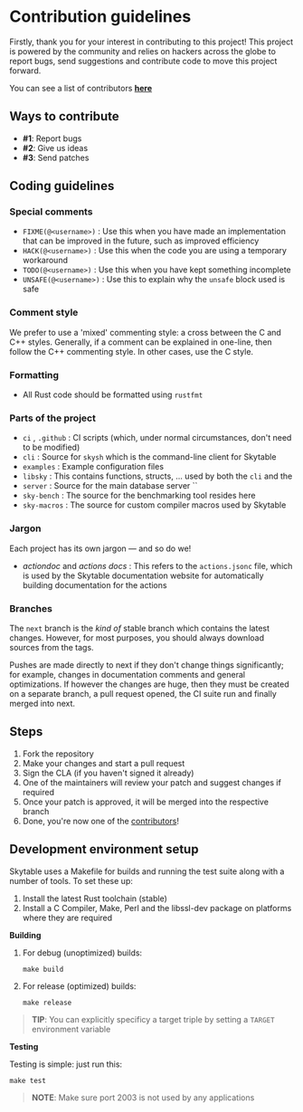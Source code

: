 # Contribution guidelines

Firstly, thank you for your interest in contributing to this project! This project is powered by the community
and relies on hackers across the globe to report bugs, send suggestions and contribute code to move this project forward.

You can see a list of contributors **[here](./CONTRIBUTORS.md)**

## Ways to contribute

- **#1**: Report bugs
- **#2**: Give us ideas
- **#3**: Send patches

## Coding guidelines

### Special comments

- `FIXME(@<username>)` : Use this when you have made an implementation that can be improved in the future, such as improved efficiency
- `HACK(@<username>)` : Use this when the code you are using a temporary workaround
- `TODO(@<username>)` : Use this when you have kept something incomplete
- `UNSAFE(@<username>)` : Use this to explain why the `unsafe` block used is safe

### Comment style

We prefer to use a 'mixed' commenting style: a cross between the C and C++ styles.
Generally, if a comment can be explained in one-line, then follow the C++ commenting style.
In other cases, use the C style.

### Formatting

- All Rust code should be formatted using `rustfmt`

### Parts of the project

- `ci` , `.github` : CI scripts (which, under normal circumstances, don't need to be modified)
- `cli` : Source for `skysh` which is the command-line client for Skytable
- `examples` : Example configuration files
- `libsky` : This contains functions, structs, ... used by both the `cli` and the
- `server` : Source for the main database server ``
- `sky-bench` : The source for the benchmarking tool resides here
- `sky-macros` : The source for custom compiler macros used by Skytable

### Jargon

Each project has its own jargon — and so do we!

- _actiondoc_ and _actions docs_ : This refers to the `actions.jsonc` file, which is used by the Skytable documentation website for automatically building documentation for the actions

### Branches

The `next` branch is the _kind of_ stable branch which contains the latest changes. However, for most purposes, you should always download sources from the tags.

Pushes are made directly
to next if they don't change things significantly; for example, changes in documentation comments and general optimizations. If
however the changes are huge, then they must be created on a separate branch, a pull request opened, the CI suite run and
finally merged into next.

## Steps

1. Fork the repository
2. Make your changes and start a pull request
3. Sign the CLA (if you haven't signed it already)
4. One of the maintainers will review your patch and suggest changes if required
5. Once your patch is approved, it will be merged into the respective branch
6. Done, you're now one of the [contributors](./CONTRIBUTORS.md)!

## Development environment setup

Skytable uses a Makefile for builds and running the test suite along with a number of tools. To set these up:

1. Install the latest Rust toolchain (stable)
2. Install a C Compiler, Make, Perl and the libssl-dev package on platforms where they are required

**Building**

1. For debug (unoptimized) builds:
   ```
   make build
   ```
2. For release (optimized) builds:
   ```
   make release
   ```

> **TIP**: You can explicitly specificy a target triple by setting a `TARGET` environment variable

**Testing**

Testing is simple: just run this:

```
make test
```

> **NOTE**: Make sure port 2003 is not used by any applications

